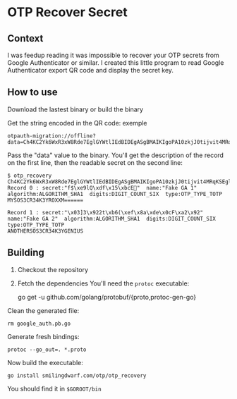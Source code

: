 OTP Recover Secret
==================

Context
-------

I was feedup reading it was impossible to recover your OTP secrets from Google Authenticator or similar. I created this little program to read Google Authenticator export QR code and display the secret key.

How to use
----------

Download the lastest binary or build the binary

Get the string encoded in the QR code: exemple

    otpauth-migration://offline?data=Ch4KC2Yk6WxR3xW8Rde7EglGYWtlIEdBIDEgASgBMAIKIgoPA10zkjJ0tijvit4MRqKSEglGYWtlIEdBIDIgASgBMAIQARgBIAAoz5a69vj%2F%2F%2F%2F%2FAQ%3D%3D

Pass the "data" value to the binary. You'll get the description of the record on the first line, then the readable secret on the second line:

    $ otp_recovery Ch4KC2Yk6WxR3xW8Rde7EglGYWtlIEdBIDEgASgBMAIKIgoPA10zkjJ0tijvit4MRqKSEglGYWtlIEdBIDIgASgBMAIQARgBIAAoz5a69vj%2F%2F%2F%2F%2FAQ%3D%3D
    Record 0 : secret:"f$\xe9lQ\xdf\x15\xbcE׻"  name:"Fake GA 1"  algorithm:ALGORITHM_SHA1  digits:DIGIT_COUNT_SIX  type:OTP_TYPE_TOTP
    MYSOS3CR34K3YROXXM======

    Record 1 : secret:"\x03]3\x922t\xb6(\xef\x8a\xde\x0cF\xa2\x92"  name:"Fake GA 2"  algorithm:ALGORITHM_SHA1  digits:DIGIT_COUNT_SIX  type:OTP_TYPE_TOTP
    ANOTHERSOS3CR34K3YGENIUS
    
Building
--------

1. Checkout the repository
2. Fetch the dependencies
   You'll need the `protoc` executable:

    go get -u github.com/golang/protobuf/{proto,protoc-gen-go}

Clean the generated file:

    rm google_auth.pb.go

Generate fresh bindings:

    protoc --go_out=. *.proto

Now build the executable:

    go install smilingdwarf.com/otp/otp_recovery

You should find it in `$GOROOT/bin`
